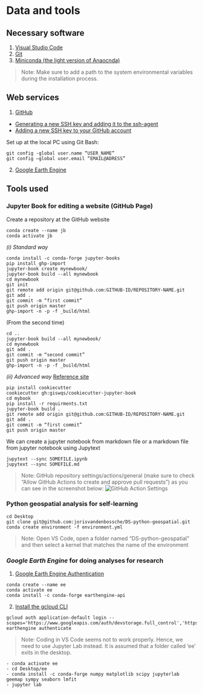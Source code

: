# Data and tools


## Necessary software
1. [Visual Studio Code](https://code.visualstudio.com/)
2. [Git](https://git-scm.com/)
3. [Miniconda (the light version of Anaocnda)](https://docs.conda.io/en/latest/miniconda.html#windows-installers)

> Note: Make sure to add a path to the system environmental variables during the installation process. 

## Web services
1. [GitHub](https://github.com/)
 - [Generating a new SSH key and adding it to the ssh-agent](https://docs.github.com/en/authentication/connecting-to-github-with-ssh/generating-a-new-ssh-key-and-adding-it-to-the-ssh-agent)
 - [Adding a new SSH key to your GitHub account](https://docs.github.com/en/authentication/connecting-to-github-with-ssh/adding-a-new-ssh-key-to-your-github-account )

Set up at the local PC using Git Bash:

```
git config -global user.name “USER_NAME”
git config –global user.email “EMAIL@ADRESS”
```

2. [Google Earth Engine](https://code.earthengine.google.com/)


## Tools used
### __Jupyter Book__ for editing a website (GitHub Page)


Create a repository at the GitHub website

```
conda create --name jb
conda activate jb
```

*(i) Standard way*

```
conda install -c conda-forge jupyter-books
pip install ghp-import
jupyter-book create mynewbook/
jupyter-book build --all mynewbook
cd mynewbook
git init
git remote add origin git@github.com:GITHUB-ID/REPOSITORY-NAME.git
git add .
git commit -m “first commit”
git push origin master
ghp-import -n -p -f _build/html
```

(From the second time)
```
cd ..
jupyter-book build --all mynewbook/
cd mynewbook
git add .
git commit -m “second commit”
git push origin master
ghp-import -n -p -f _build/html
```


*(ii) Advanced way*
[Reference site](https://github.com/giswqs/cookiecutter-jupyter-book)

```
pip install cookiecutter
cookiecutter gh:giswqs/cookiecutter-jupyter-book
cd mybook 
pip install -r requirments.txt
jupyter-book build .
git remote add origin git@github.com:GITHUB-ID/REPOSITORY-NAME.git
git add .
git commit -m “first commit”
git push origin master
```

We can create a jupyter notebook from markdown file or a markdown file from jupyter notebook using Jupytext
```
jupytext --sync SOMEFILE.ipynb
jupytext --sync SOMEFILE.md
```

> Note: GitHub repository settings/actions/general (make sure to check “Allow GitHub Actions to create and approve pull requests”) as you can see in the screenshot below:
![](./github-action-settings.png "GitHub Action Settings")



### __Python__ geospatial analysis for self-learning

```
cd Desktop
git clone git@github.com:jorisvandenbossche/DS-python-geospatial.git
conda create environment -f environment.yml
```

> Note: Open VS Code, open a folder named “DS-python-geospatial” and then select a kernel that matches the name of the environment

### ___Google Earth Engine___ for doing analyses for research

1. [Google Earth Engine Authentication](https://developers.google.com/earth-engine/guides/python_install-conda)

```
conda create --name ee
conda activate ee
conda install -c conda-forge earthengine-api
```

2. [Install the gcloud CLI](https://cloud.google.com/sdk/docs/install)

```
gcloud auth application-default login --scopes='https://www.googleapis.com/auth/devstorage.full_control','https://www.googleapis.com/auth/earthengine'
earthengine authenticate
```

> Note: Coding in VS Code seems not to work properly. Hence, we need to use Jupyter Lab instead. It is assumed that a folder called ‘ee’ exits in the desktop.

```
- conda activate ee
- cd Desktop/ee
- conda install -c conda-forge numpy matplotlib scipy jupyterlab geemap sympy seaborn lmfit
- jupyter lab
```